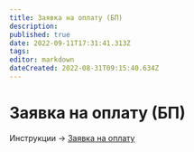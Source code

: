 ```yaml
---
title: Заявка на оплату (БП)
description: 
published: true
date: 2022-09-11T17:31:41.313Z
tags: 
editor: markdown
dateCreated: 2022-08-31T09:15:40.634Z
---
```


# Заявка на оплату (БП)

Инструкции -> [Заявка на оплату](../zayavka-na-oplatu.md)
